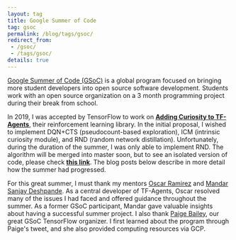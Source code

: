 ```yaml
---
layout: tag
title: Google Summer of Code
tag: gsoc
permalink: /blog/tags/gsoc/
redirect_from:
 - /gsoc/
 - /tags/gsoc/
details: true
---
```


[Google Summer of Code (GSoC)](https://summerofcode.withgoogle.com/) is a global program focused on bringing more student developers into open source software development. Students work with an open source organization on a 3 month programming project during their break from school.

In 2019, I was accepted by TensorFlow to work on  [**Adding Curiosity to TF-Agents**](https://summerofcode.withgoogle.com/projects/#4814181524570112), their reinforcement learning library. In the initial proposal, I wished to implement DQN+CTS (pseudocount-based exploration), ICM (intrinsic curiosity module), and RND (random network distillation). Unfortunately, during the duration of the summer, I was only able to implement RND. The algorithm will be merged into master soon, but to see an isolated version of code, please check [**this link**](https://github.com/seungjaeryanlee/agents/tree/gsoc-work-product). The blog posts below describe in more detail how the summer had progressed.

For this great summer, I must thank my mentors [Oscar Ramirez](https://ai.google/research/people/OscarRamirez) and [Mandar Sanjay Deshpande](https://mandroid6.github.io/). As a central developer of TF-Agents, Oscar resolved many of the issues I had faced and offered guidance throughout the summer. As a former GSoC participant, Mandar gave valuable insights about having a successful summer project. I also thank [Paige Bailey](https://dynamicwebpaige.github.io/info/), our great GSoC TensorFlow organizer. I first learned about the program through Paige's tweet, and she also provided computing resources via GCP.
